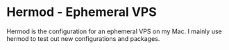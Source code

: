 # Hermod - Ephemeral VPS

Hermod is the configuration for an ephemeral VPS on my Mac. I mainly use hermod
to test out new configurations and packages.


